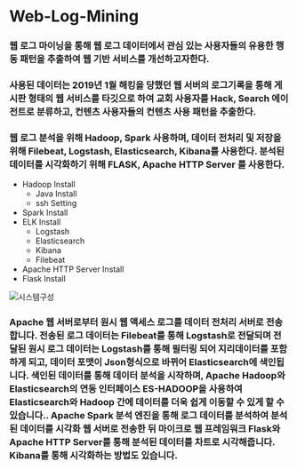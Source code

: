 # Web-Log-Mining

### 웹 로그 마이닝을 통해 웹 로그 데이터에서 관심 있는 사용자들의 유용한 행동 패턴을 추출하여 웹 기반 서비스를 개선하고자한다. 

### 사용된 데이터는 2019년 1월 해킹을 당했던 웹 서버의 로그기록을 통해 게시판 형태의 웹 서비스를 타깃으로 하여 교회 사용자를 Hack, Search 에이전트로 분류하고, 컨텐츠 사용자들의 컨텐츠 사용 패턴을 추출한다. 

### 웹 로그 분석을 위해 Hadoop, Spark 사용하며, 데이터 전처리 및 저장을 위해 Filebeat, Logstash, Elasticsearch, Kibana를 사용한다. 분석된 데이터를 시각화하기 위해 FLASK, Apache HTTP Server 를 사용한다.

* Hadoop Install
  * Java Install
  * ssh Setting
* Spark Install
* ELK Install
  * Logstash
  * Elasticsearch
  * Kibana
  * Filebeat
* Apache HTTP Server Install
* Flask Install


![시스템구성](https://user-images.githubusercontent.com/44472886/103399644-5395ec80-4b85-11eb-899d-f763688be63b.JPG)

### Apache 웹 서버로부터 원시 웹 액세스 로그를 데이터 전처리 서버로 전송합니다. 전송된 로그 데이터는 Filebeat를 통해 Logstash로 전달되며 전달된 원시 로그 데이터는 Logstash를 통해 필터링 되어 지리데이터를 포함하게 되고, 데이터 포맷이 Json형식으로 바뀌어 Elasticsearch에 색인됩니다. 색인된 데이터를 통해 데이터 분석을 시작하며, Apache Hadoop와 Elasticsearch의 연동 인터페이스 ES-HADOOP을 사용하여 Elasticsearch와 Hadoop 간에 데이터를 더욱 쉽게 이동할 수 있게 할 수 있습니다.. Apache Spark 분석 엔진을 통해 로그 데이터를 분석하여 분석된 데이터를 시각화 웹 서버로 전송한 뒤 마이크로 웹 프레임워크 Flask와 Apache HTTP Server를 통해 분석된 데이터를 차트로 시각해줍니다. Kibana를 통해 시각화하는 방법도 있습니다.




